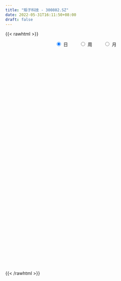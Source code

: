 ```yaml
---
title: "矩子科技 - 300802.SZ"
date: 2022-05-31T16:11:50+08:00
draft: false
---
```

{{< rawhtml >}}
    <div style="text-align: center">
        <label style="padding: 1rem;"><input style="margin-right: .5rem" type="radio" name="period" value="D" checked onclick="period_change(this)">日</label>
        <label style="padding: 1rem;"><input style="margin-right: .5rem" type="radio" name="period" value="W" onclick="period_change(this)">周</label>
        <label style="padding: 1rem;"><input style="margin-right: .5rem" type="radio" name="period" value="M" onclick="period_change(this)">月</label>
    </div>
    <div id="chart" style="height: 700px;"></div> 
    <script type="text/javascript">
        const D_v = [17585.6,8397.21,20044.63,12784.0,16984.65,28169.11,16394.54,24244.69,29879.44,21970.63,23986.09,11918.07,17372.76,22111.96,13092.0,29107.0,49503.92,20612.45,10436.9,17453.36,15544.9,29307.0,18378.24,22929.6,15140.34,10948.0,10312.88,14282.6,36916.07,85243.49,152131.14,168960.37,142224.07,100145.88,107319.26,64842.46,64625.59,72195.52,42153.48,57813.85,44267.61,46798.85,43724.55,53991.84,80037.01,76949.26,69427.18,53115.71,46412.35,89138.33,83501.03,67489.31,88204.73,81441.36,69784.06,74664.27,47612.8,53144.93,37144.6,35727.0,46406.59,35924.85,36509.88,18762.75,30159.7,41185.89,56139.96,49650.66,50950.04,109531.14,94181.09,60154.84,48038.03,41416.79,50607.71,38553.46,32783.72,24632.12,49781.52,28151.2,36204.96,31525.3,24449.8,44291.1,27858.61,26415.86,17155.48,23625.0,26820.0,35366.4,14781.68,19529.54,12838.6,12723.14,13096.0,11263.0,10954.0,23503.0,25018.46,16138.0,15169.88,30226.21,15084.0,40136.36,17964.89,56541.89,47999.74,25906.71,27912.2,29684.52,26946.31,17689.0,31693.74,21165.07,20208.6,27709.6,31472.41,24854.97,29541.8,31403.41,39834.8,32063.8,32351.82,35158.34,33047.0,29538.0,25191.4,24380.8,31758.42,78946.8,46841.2,31092.9,35055.2,26965.6,31354.2,24604.74,30738.6,91931.39,58834.64,49994.69,30471.0,30381.88,22561.0,39179.0,24234.0,14765.05,20723.6,22202.6,18413.0,19539.01,21865.26,14493.0,21626.38,13687.6,34996.74,29100.59,17118.2,19789.6,17685.21,19721.7,14860.55,10621.0,11807.0,13892.69,33363.0,11543.49,26563.0,12525.31,8252.2,14610.04,14389.48,14380.59,15640.99,11452.24,10647.8,10423.0,12411.8,13670.0,9790.69,9319.89,11509.61,10549.11,7705.6,13524.6,10535.8,12624.0,17047.97,17638.77,11574.4,10468.0,9661.8,9815.0,7461.73,15306.9,12363.4,11965.6,12252.16,7706.0,10895.0,13356.56,13513.9,19169.0,8736.6,7997.6,9063.2,20648.6,16639.28,12779.11,7859.6,10806.2,7709.36,9050.8,7132.0,5191.4,14008.0,6801.92,9261.64,4506.2,7647.8,7015.2,9092.74,9322.2,4018.0,10011.16,7451.16,8758.6,15348.6,16291.95,14756.3,8874.6,10170.07,9771.47,9993.0,6576.8,7892.11,11604.0,7289.0,10522.85,10610.4,7412.0,9234.0,8292.0,13468.82,14403.62,25696.8,25615.91,10664.6,9147.66,8427.45,13959.88]
const D_histogram = [0.0,-0.0235231909,0.047578072,0.0781515119,0.1139678191,0.189076766,0.2176920225,0.2857392841,0.3755533265,0.3564620435,0.3735710406,0.3486779844,0.278255806,0.1573760679,0.0465608973,0.0875176791,-0.0148696685,-0.1806413054,-0.2825891032,-0.3015307603,-0.2725091638,-0.1881601434,-0.1873594439,-0.1377082483,-0.1471576405,-0.1813322018,-0.1949758785,-0.2392639457,-0.131413706,0.0377217589,0.5930580203,0.9451793006,1.1984559346,1.1855078478,0.9175181654,0.6516021144,0.4760215976,0.2318019975,0.0410741374,-0.0104949873,-0.1520806657,-0.1859649219,-0.1724800751,-0.1506788023,-0.0006581182,0.1063552051,0.255864971,0.1281141833,0.0691121173,0.2833267668,0.4380185287,0.5060898389,0.3339050712,0.4354887893,0.3034871384,0.308913577,0.231010108,0.0393403598,-0.0943388764,-0.2284822674,-0.4517284785,-0.6172581863,-0.7869440653,-0.8808994095,-0.8023926011,-0.6397745039,-0.3198227026,-0.1010955169,0.1176170841,0.5064675365,0.5841108805,0.5825477,0.3865038614,0.2566487941,0.2791627978,0.1030773932,-0.1125474994,-0.2150360711,-0.4296505424,-0.5899945615,-0.6102080246,-0.6543735777,-0.6223149563,-0.6263438229,-0.7700537184,-0.80567678,-0.7972909834,-0.7184622156,-0.7855999032,-0.9452982941,-1.0140014305,-1.0759174021,-1.0027987183,-0.8702028852,-0.7537968761,-0.6940421328,-0.5711521533,-0.3608618943,-0.1136502386,0.0521053857,0.2026703698,0.3685445481,0.4234361116,0.3570600714,0.3047717755,0.4229039667,0.3152257638,0.2572877649,0.2176605178,0.1547152602,0.0603183166,-0.0285593159,-0.0173559104,0.0215670689,0.0393985092,0.1316921833,0.2272284047,0.2899148004,0.3663552613,0.4555088436,0.5328791032,0.5931261518,0.6591904282,0.6345904742,0.6181011642,0.606151068,0.5318351256,0.4230276136,0.3975348902,0.5063791802,0.4583525434,0.354318511,0.1330341776,0.0142060785,-0.2122589333,-0.3981067298,-0.3678808162,-0.0893746632,-0.0257498799,0.0428663635,0.0841130607,0.0426716387,-0.0038495594,-0.2119276834,-0.3854312891,-0.4500710619,-0.3967522251,-0.3664783192,-0.3424657865,-0.3866736529,-0.3823736108,-0.3885051415,-0.3227486999,-0.2618707929,-0.1275112177,-0.0878645777,-0.0794659497,-0.1413280756,-0.1919709432,-0.2363185334,-0.1851504212,-0.1740162647,-0.1530619534,-0.0813916186,-0.1506218413,-0.179748899,-0.2960371154,-0.3453137137,-0.3734692398,-0.3611704269,-0.370562233,-0.4598591021,-0.4301364961,-0.3806375431,-0.2738835313,-0.1668476223,-0.1344269988,-0.1565487134,-0.1717730944,-0.1361742261,-0.0492162836,0.0093266823,0.0603712243,0.1626147128,0.1884718658,0.2674129422,0.2612828418,0.3106858147,0.3201221573,0.3077511349,0.3001658834,0.2499832119,0.2051565009,0.0845206662,-0.0487816196,-0.1171916887,-0.118100942,-0.0999976869,-0.1536618104,-0.2510594779,-0.2476606071,-0.1583619422,-0.099315275,-0.02189381,0.0368707195,0.1235347084,0.1156472326,0.1201224052,0.1203506875,0.0940182952,0.1217655409,0.1121155178,0.0875722435,0.0841372974,0.0205306288,-0.0315542186,-0.1176493076,-0.1207244081,-0.1434417911,-0.1099442137,-0.1192987979,-0.0679579752,-0.0155724666,0.0615606075,0.0555710817,0.032130782,-0.1325561655,-0.2830265252,-0.2999050755,-0.2901947726,-0.1947436322,-0.0718096481,0.0237787179,0.112478523,0.2008890328,0.2667949569,0.3221905852,0.3775711221,0.4183294969,0.4410893152,0.4669621404,0.484707421,0.5221269497,0.5132049219,0.5038910394,0.4381499618,0.357357981,0.2935275025,0.2595978484,0.2679326065]
const D_fast = [0.0,-0.0294039886,0.0535917923,0.1037031101,0.1680113722,0.2903895106,0.3734277727,0.5129098553,0.6966122294,0.7666364572,0.8771382145,0.9394146543,0.9385564274,0.8570207063,0.7578457601,0.8206819616,0.7145771969,0.5036452336,0.3310501601,0.2367258129,0.1976201185,0.234929103,0.1888899415,0.204114075,0.1578752727,0.0783676609,0.0159800146,-0.088124039,-0.0131272258,0.1654386788,0.8690394453,1.4574555508,2.0103461685,2.2937750436,2.2551649026,2.1521493801,2.0955742627,1.909305162,1.7288458363,1.6746529647,1.4950471199,1.4146716332,1.3850364613,1.3691680335,1.5190241881,1.6526263127,1.8661023213,1.7703800793,1.7286560427,2.0137023839,2.2778987779,2.4724925479,2.383784048,2.5942399634,2.5381100971,2.62076493,2.6006139879,2.4187793298,2.2615153745,2.0702514166,1.7340730859,1.4142288315,1.0478069361,0.7336267396,0.6115353977,0.6142098689,0.8542059946,1.0476593011,1.2957761731,1.8112435096,2.0349145737,2.1789883182,2.079570445,2.0138775762,2.1061822793,1.955866223,1.7121044555,1.5558568661,1.2338297592,0.9259870998,0.7532216304,0.5454626829,0.4219425652,0.2613277429,-0.0748955822,-0.3119378388,-0.5028747881,-0.6036615741,-0.8671992376,-1.263222202,-1.585425696,-1.9163210181,-2.0939020139,-2.1788569022,-2.250900112,-2.364655902,-2.3845539607,-2.2644791753,-2.0456800793,-1.8668981086,-1.665665532,-1.4076552167,-1.2469046253,-1.2240156477,-1.2001109997,-0.9762528168,-1.0051245788,-0.9987406364,-0.9839527541,-1.0082191966,-1.0875365611,-1.1835540225,-1.1766895946,-1.1323748481,-1.1046937806,-0.9794770606,-0.8271337381,-0.6919686422,-0.523939366,-0.3209085728,-0.1103185374,0.0982100491,0.3290719326,0.4631195971,0.6011555781,0.740743249,0.799386088,0.7963354794,0.8702264785,1.1056655636,1.1722270626,1.1567726579,0.968746869,0.8534702894,0.5739405443,0.2885660654,0.226821775,0.4829842622,0.5401715754,0.6195044097,0.6817793721,0.6510058597,0.6035222719,0.342462227,0.072600799,-0.1045567392,-0.1504259588,-0.2117716326,-0.2733755466,-0.4142518262,-0.5055451868,-0.6088030029,-0.6237337362,-0.6283235274,-0.5258417567,-0.508161261,-0.5196291205,-0.6168232653,-0.7154588687,-0.8188860922,-0.8140055854,-0.846375495,-0.8636866721,-0.8123642419,-0.919249925,-0.9933142074,-1.1836117026,-1.3192167294,-1.4407395654,-1.5187333592,-1.6207657235,-1.8250273682,-1.9028388862,-1.948499319,-1.9102161901,-1.8448921866,-1.8460783128,-1.9073372058,-1.9655048604,-1.9639495486,-1.889295677,-1.8284210406,-1.7622836925,-1.6193865258,-1.5464114063,-1.4006170944,-1.3414264843,-1.2143520577,-1.1248851758,-1.0603184145,-0.9928621951,-0.9805490637,-0.9740866495,-1.0735923176,-1.2190900083,-1.3167979996,-1.3472324884,-1.354128655,-1.4462082311,-1.6063707681,-1.664887049,-1.6151788697,-1.5809610213,-1.5090130088,-1.4410307995,-1.3234831334,-1.302458801,-1.2679530272,-1.237637073,-1.2404648915,-1.1822762605,-1.1638974043,-1.1665476177,-1.1489482394,-1.2074222508,-1.2673956529,-1.3829030687,-1.4161592713,-1.4747371021,-1.468725578,-1.5079048617,-1.4735535328,-1.4250611409,-1.3325379148,-1.3246346703,-1.3400422745,-1.5378682633,-1.7590952544,-1.8509500735,-1.9137884637,-1.8670232314,-1.7620416593,-1.6605086138,-1.543689178,-1.4050564101,-1.2724517467,-1.1365084721,-0.9867351546,-0.8413944056,-0.7083622586,-0.5657488983,-0.4268267624,-0.2588754963,-0.1394962936,-0.0228374163,0.0209589966,0.029506511,0.0390579082,0.0700277162,0.1453456259]
const D_slow = [0.0,-0.0058807977,0.0060137203,0.0255515983,0.054043553,0.1013127445,0.1557357502,0.2271705712,0.3210589028,0.4101744137,0.5035671739,0.59073667,0.6603006214,0.6996446384,0.7112848627,0.7331642825,0.7294468654,0.684286539,0.6136392632,0.5382565732,0.4701292822,0.4230892464,0.3762493854,0.3418223233,0.3050329132,0.2596998628,0.2109558931,0.1511399067,0.1182864802,0.1277169199,0.275981425,0.5122762502,0.8118902338,1.1082671958,1.3376467371,1.5005472657,1.6195526651,1.6775031645,1.6877716989,1.685147952,1.6471277856,1.6006365551,1.5575165364,1.5198468358,1.5196823062,1.5462711075,1.6102373503,1.6422658961,1.6595439254,1.7303756171,1.8398802493,1.966402709,2.0498789768,2.1587511741,2.2346229587,2.311851353,2.36960388,2.3794389699,2.3558542508,2.298733684,2.1858015644,2.0314870178,1.8347510015,1.6145261491,1.4139279988,1.2539843728,1.1740286972,1.148754818,1.178159089,1.3047759731,1.4508036932,1.5964406182,1.6930665836,1.7572287821,1.8270194815,1.8527888298,1.824651955,1.7708929372,1.6634803016,1.5159816612,1.3634296551,1.1998362606,1.0442575215,0.8876715658,0.6951581362,0.4937389412,0.2944161954,0.1148006415,-0.0815993343,-0.3179239079,-0.5714242655,-0.840403616,-1.0911032956,-1.3086540169,-1.4971032359,-1.6706137691,-1.8134018075,-1.903617281,-1.9320298407,-1.9190034943,-1.8683359018,-1.7761997648,-1.6703407369,-1.581075719,-1.5048827752,-1.3991567835,-1.3203503426,-1.2560284013,-1.2016132719,-1.1629344568,-1.1478548777,-1.1549947066,-1.1593336842,-1.153941917,-1.1440922897,-1.1111692439,-1.0543621427,-0.9818834426,-0.8902946273,-0.7764174164,-0.6431976406,-0.4949161027,-0.3301184956,-0.1714708771,-0.016945586,0.134592181,0.2675509624,0.3733078658,0.4726915883,0.5992863834,0.7138745192,0.802454147,0.8357126914,0.839264211,0.7861994777,0.6866727952,0.5947025912,0.5723589254,0.5659214554,0.5766380463,0.5976663114,0.6083342211,0.6073718312,0.5543899104,0.4580320881,0.3455143226,0.2463262664,0.1547066866,0.0690902399,-0.0275781733,-0.123171576,-0.2202978614,-0.3009850363,-0.3664527345,-0.398330539,-0.4202966834,-0.4401631708,-0.4754951897,-0.5234879255,-0.5825675589,-0.6288551642,-0.6723592303,-0.7106247187,-0.7309726233,-0.7686280837,-0.8135653084,-0.8875745872,-0.9739030157,-1.0672703256,-1.1575629323,-1.2502034906,-1.3651682661,-1.4727023901,-1.5678617759,-1.6363326587,-1.6780445643,-1.711651314,-1.7507884924,-1.793731766,-1.8277753225,-1.8400793934,-1.8377477228,-1.8226549168,-1.7820012386,-1.7348832721,-1.6680300366,-1.6027093261,-1.5250378724,-1.4450073331,-1.3680695494,-1.2930280785,-1.2305322756,-1.1792431504,-1.1581129838,-1.1703083887,-1.1996063109,-1.2291315464,-1.2541309681,-1.2925464207,-1.3553112902,-1.417226442,-1.4568169275,-1.4816457463,-1.4871191988,-1.4779015189,-1.4470178418,-1.4181060337,-1.3880754324,-1.3579877605,-1.3344831867,-1.3040418015,-1.276012922,-1.2541198611,-1.2330855368,-1.2279528796,-1.2358414342,-1.2652537611,-1.2954348632,-1.3312953109,-1.3587813644,-1.3886060638,-1.4055955576,-1.4094886743,-1.3940985224,-1.380205752,-1.3721730565,-1.4053120979,-1.4760687292,-1.551044998,-1.6235936912,-1.6722795992,-1.6902320112,-1.6842873318,-1.656167701,-1.6059454428,-1.5392467036,-1.4586990573,-1.3643062768,-1.2597239025,-1.1494515737,-1.0327110386,-0.9115341834,-0.781002446,-0.6527012155,-0.5267284557,-0.4171909652,-0.32785147,-0.2544695943,-0.1895701322,-0.1225869806]
const D_data = [['2021-05-20', 32.5982, 31.6916, 31.6119, 32.8174],['2021-05-21', 31.5023, 31.323, 31.1337, 31.8012],['2021-05-24', 31.323, 32.648, 31.0141, 33.2259],['2021-05-25', 32.4388, 32.4687, 31.9905, 32.7775],['2021-05-26', 32.5683, 32.7975, 32.379, 33.5048],['2021-05-27', 32.8274, 33.724, 32.6779, 34.1723],['2021-05-28', 33.8734, 33.6045, 33.3853, 34.1624],['2021-05-31', 33.8734, 34.5908, 33.8734, 35.1786],['2021-06-01', 34.6007, 35.597, 34.6007, 36.0951],['2021-06-02', 35.607, 34.7701, 34.4613, 35.9557],['2021-06-03', 34.7701, 35.5771, 34.7701, 36.3243],['2021-06-04', 35.5671, 35.3978, 35.069, 35.866],['2021-06-07', 35.4675, 34.9096, 34.8697, 36.1549],['2021-06-08', 34.79, 34.03, 33.8, 35.19],['2021-06-09', 34.03, 33.71, 33.6, 34.46],['2021-06-10', 33.46, 35.58, 33.41, 35.66],['2021-06-11', 35.57, 33.75, 32.54, 35.58],['2021-06-15', 33.73, 32.25, 32.05, 33.73],['2021-06-16', 32.1, 32.23, 32.09, 32.75],['2021-06-17', 32.24, 32.79, 32.0, 33.47],['2021-06-18', 32.61, 33.26, 32.31, 33.4],['2021-06-21', 33.03, 34.14, 32.41, 34.77],['2021-06-22', 34.13, 33.23, 33.02, 34.49],['2021-06-23', 33.26, 33.9, 33.13, 34.57],['2021-06-24', 33.8, 33.2, 33.0, 34.24],['2021-06-25', 33.32, 32.68, 32.52, 33.33],['2021-06-28', 32.69, 32.69, 32.39, 32.95],['2021-06-29', 32.77, 32.0, 31.97, 33.17],['2021-06-30', 32.04, 33.95, 31.6, 34.18],['2021-07-01', 37.0, 35.45, 35.36, 40.74],['2021-07-02', 33.68, 42.54, 33.68, 42.54],['2021-07-05', 44.15, 43.13, 40.08, 46.53],['2021-07-06', 42.06, 44.49, 40.13, 46.7],['2021-07-07', 42.4, 42.9, 41.51, 44.43],['2021-07-08', 41.23, 39.96, 39.63, 41.9],['2021-07-09', 39.94, 39.37, 38.81, 40.61],['2021-07-12', 39.03, 39.98, 38.38, 40.66],['2021-07-13', 39.87, 38.5, 37.68, 39.87],['2021-07-14', 38.0, 38.34, 37.82, 39.1],['2021-07-15', 38.08, 39.68, 37.88, 40.01],['2021-07-16', 39.35, 38.2, 37.9, 39.95],['2021-07-19', 37.66, 39.17, 37.66, 39.49],['2021-07-20', 38.6, 39.79, 37.96, 39.93],['2021-07-21', 39.91, 40.08, 38.9, 40.9],['2021-07-22', 39.33, 42.31, 39.33, 43.39],['2021-07-23', 41.8, 42.73, 41.53, 44.97],['2021-07-26', 41.99, 44.33, 41.5, 44.6],['2021-07-27', 44.88, 41.3, 41.2, 44.98],['2021-07-28', 41.2, 41.97, 39.51, 42.97],['2021-07-29', 42.02, 46.2, 42.02, 46.2],['2021-07-30', 46.2, 47.0, 45.1, 48.31],['2021-08-02', 47.24, 47.17, 45.53, 48.7],['2021-08-03', 46.94, 44.5, 43.93, 51.51],['2021-08-04', 44.67, 48.35, 44.67, 48.35],['2021-08-05', 47.74, 45.95, 45.11, 48.26],['2021-08-06', 46.18, 47.9, 43.48, 48.13],['2021-08-09', 47.8, 47.21, 45.84, 48.95],['2021-08-10', 46.6, 45.5, 45.39, 48.58],['2021-08-11', 45.02, 45.66, 44.39, 46.46],['2021-08-12', 45.73, 45.13, 44.51, 46.21],['2021-08-13', 44.66, 43.09, 42.73, 45.0],['2021-08-16', 43.0, 42.63, 41.2, 43.68],['2021-08-17', 42.5, 41.38, 41.35, 43.95],['2021-08-18', 40.98, 41.19, 40.96, 42.36],['2021-08-19', 41.3, 42.85, 41.04, 43.37],['2021-08-20', 42.5, 44.17, 42.3, 44.39],['2021-08-23', 45.5, 47.24, 45.0, 47.85],['2021-08-24', 47.8, 47.43, 46.1, 47.95],['2021-08-25', 48.17, 48.79, 46.38, 49.25],['2021-08-26', 50.0, 53.0, 48.93, 54.88],['2021-08-27', 50.9, 51.0, 48.83, 52.35],['2021-08-30', 51.01, 50.9, 49.5, 53.57],['2021-08-31', 51.5, 48.55, 48.46, 51.5],['2021-09-01', 49.7, 49.0, 48.3, 50.48],['2021-09-02', 49.5, 51.09, 47.5, 51.2],['2021-09-03', 51.15, 48.6, 48.2, 52.28],['2021-09-06', 48.05, 47.3, 46.44, 48.34],['2021-09-07', 46.95, 47.98, 46.95, 48.66],['2021-09-08', 47.98, 45.7, 44.75, 48.48],['2021-09-09', 45.79, 45.18, 44.99, 46.52],['2021-09-10', 45.5, 46.17, 44.19, 46.59],['2021-09-13', 46.1, 45.37, 44.83, 47.4],['2021-09-14', 45.43, 45.94, 45.01, 46.75],['2021-09-15', 46.12, 45.2, 43.17, 46.16],['2021-09-16', 44.59, 42.6, 42.5, 45.42],['2021-09-17', 43.0, 42.92, 42.1, 44.11],['2021-09-22', 42.87, 42.81, 41.68, 43.83],['2021-09-23', 43.69, 43.35, 42.58, 44.48],['2021-09-24', 43.7, 40.95, 40.8, 43.75],['2021-09-27', 40.58, 38.45, 37.81, 41.0],['2021-09-28', 37.92, 38.12, 37.81, 38.78],['2021-09-29', 38.18, 36.91, 36.45, 38.4],['2021-09-30', 37.15, 37.66, 37.14, 38.18],['2021-10-08', 38.07, 38.04, 37.56, 38.76],['2021-10-11', 38.24, 37.66, 37.43, 38.52],['2021-10-12', 37.7, 36.62, 36.28, 38.06],['2021-10-13', 36.69, 37.15, 36.46, 37.33],['2021-10-14', 37.11, 38.51, 37.11, 38.66],['2021-10-15', 38.28, 39.75, 37.89, 40.38],['2021-10-18', 39.49, 39.55, 39.01, 40.24],['2021-10-19', 39.48, 40.05, 39.23, 40.52],['2021-10-20', 40.7, 41.07, 40.49, 42.33],['2021-10-21', 40.68, 40.35, 39.83, 40.99],['2021-10-22', 40.3, 38.88, 37.39, 40.3],['2021-10-25', 39.37, 38.78, 38.03, 39.37],['2021-10-26', 40.69, 41.18, 39.32, 41.49],['2021-10-27', 40.63, 38.48, 37.7, 40.78],['2021-10-28', 38.4, 38.7, 37.78, 40.2],['2021-10-29', 38.79, 38.68, 38.0, 39.2],['2021-11-01', 38.15, 38.09, 36.52, 38.91],['2021-11-02', 37.9, 37.19, 36.93, 39.28],['2021-11-03', 37.02, 36.61, 36.28, 37.66],['2021-11-04', 36.99, 37.47, 36.69, 38.45],['2021-11-05', 37.77, 37.79, 37.19, 38.18],['2021-11-08', 38.19, 37.54, 37.18, 38.78],['2021-11-09', 37.32, 38.68, 37.11, 38.95],['2021-11-10', 38.68, 39.22, 38.39, 39.93],['2021-11-11', 39.48, 39.3, 38.48, 39.78],['2021-11-12', 39.35, 39.98, 38.85, 40.19],['2021-11-15', 40.2, 40.8, 39.8, 41.47],['2021-11-16', 41.43, 41.4, 40.2, 41.99],['2021-11-17', 41.25, 41.93, 40.8, 42.47],['2021-11-18', 42.19, 42.79, 41.68, 43.2],['2021-11-19', 43.07, 42.25, 41.95, 43.8],['2021-11-22', 42.26, 42.73, 41.41, 42.99],['2021-11-23', 42.68, 43.21, 42.58, 45.0],['2021-11-24', 43.2, 42.68, 42.3, 43.92],['2021-11-25', 42.74, 42.18, 41.8, 43.5],['2021-11-26', 42.4, 43.25, 41.65, 43.5],['2021-11-29', 42.39, 45.6, 42.3, 47.65],['2021-11-30', 45.95, 44.28, 44.04, 45.95],['2021-12-01', 44.11, 43.6, 42.88, 44.6],['2021-12-02', 43.6, 41.56, 41.55, 43.61],['2021-12-03', 41.8, 42.1, 41.79, 43.45],['2021-12-06', 41.92, 39.85, 39.68, 42.38],['2021-12-07', 40.0, 39.1, 38.36, 40.67],['2021-12-08', 39.3, 41.17, 38.9, 41.47],['2021-12-09', 42.5, 45.02, 42.2, 46.01],['2021-12-10', 44.7, 43.29, 42.98, 44.92],['2021-12-13', 43.39, 43.8, 42.5, 44.2],['2021-12-14', 43.8, 43.89, 43.44, 44.66],['2021-12-15', 43.59, 42.99, 42.87, 44.88],['2021-12-16', 43.16, 42.79, 42.36, 43.86],['2021-12-17', 42.5, 40.07, 39.85, 42.82],['2021-12-20', 41.0, 39.3, 39.14, 41.0],['2021-12-21', 39.3, 39.74, 39.27, 39.9],['2021-12-22', 39.89, 40.89, 39.5, 40.9],['2021-12-23', 41.01, 40.55, 40.43, 41.54],['2021-12-24', 40.78, 40.35, 39.79, 41.16],['2021-12-27', 40.2, 39.15, 38.96, 40.25],['2021-12-28', 38.12, 39.33, 38.12, 39.88],['2021-12-29', 39.32, 38.86, 38.7, 39.33],['2021-12-30', 38.86, 39.6, 38.61, 40.11],['2021-12-31', 39.59, 39.6, 39.1, 39.7],['2022-01-04', 40.38, 40.84, 40.02, 41.38],['2022-01-05', 40.86, 39.98, 39.2, 40.9],['2022-01-06', 39.6, 39.59, 39.26, 40.14],['2022-01-07', 39.78, 38.41, 38.41, 39.88],['2022-01-10', 38.41, 38.04, 37.2, 38.79],['2022-01-11', 37.9, 37.61, 37.5, 38.99],['2022-01-12', 37.83, 38.57, 37.7, 38.7],['2022-01-13', 38.58, 38.0, 37.85, 38.78],['2022-01-14', 37.78, 37.98, 37.61, 38.6],['2022-01-17', 37.73, 38.67, 37.73, 38.88],['2022-01-18', 38.55, 36.71, 36.46, 38.55],['2022-01-19', 36.55, 36.7, 36.34, 37.11],['2022-01-20', 36.83, 34.9, 34.83, 36.91],['2022-01-21', 35.19, 34.9, 33.6, 35.58],['2022-01-24', 34.65, 34.52, 34.43, 35.2],['2022-01-25', 34.52, 34.53, 33.62, 35.09],['2022-01-26', 34.66, 33.8, 33.42, 35.05],['2022-01-27', 33.83, 32.01, 32.01, 34.19],['2022-01-28', 32.49, 32.78, 32.3, 33.56],['2022-02-07', 33.2, 32.7, 32.62, 33.78],['2022-02-08', 32.8, 33.35, 32.43, 33.44],['2022-02-09', 33.7, 33.52, 33.12, 33.7],['2022-02-10', 33.41, 32.6, 32.54, 33.45],['2022-02-11', 32.5, 31.58, 31.48, 32.66],['2022-02-14', 31.37, 31.18, 30.98, 31.94],['2022-02-15', 31.17, 31.49, 31.02, 31.9],['2022-02-16', 31.7, 32.13, 31.7, 32.38],['2022-02-17', 32.29, 31.89, 31.82, 32.44],['2022-02-18', 31.86, 31.86, 31.54, 31.99],['2022-02-21', 32.04, 32.75, 32.04, 32.98],['2022-02-22', 32.5, 32.03, 31.77, 32.97],['2022-02-23', 31.91, 32.92, 31.91, 33.13],['2022-02-24', 32.72, 32.03, 31.67, 33.33],['2022-02-25', 32.37, 32.85, 32.08, 33.39],['2022-02-28', 32.5, 32.55, 31.9, 32.83],['2022-03-01', 32.73, 32.32, 32.06, 32.91],['2022-03-02', 32.02, 32.38, 31.65, 32.48],['2022-03-03', 32.49, 31.73, 31.71, 32.57],['2022-03-04', 31.3, 31.55, 31.28, 31.91],['2022-03-07', 31.36, 30.1, 29.92, 31.46],['2022-03-08', 30.1, 29.1, 29.09, 30.28],['2022-03-09', 29.78, 29.13, 28.01, 29.88],['2022-03-10', 29.75, 29.52, 29.35, 30.09],['2022-03-11', 29.18, 29.54, 28.5, 29.72],['2022-03-14', 29.4, 28.26, 28.26, 29.4],['2022-03-15', 28.2, 26.95, 26.61, 28.8],['2022-03-16', 27.2, 27.56, 26.2, 27.74],['2022-03-17', 27.85, 28.52, 27.81, 29.28],['2022-03-18', 28.48, 28.23, 28.1, 28.62],['2022-03-21', 28.7, 28.57, 28.16, 28.74],['2022-03-22', 28.4, 28.5, 28.03, 28.95],['2022-03-23', 28.61, 29.1, 28.3, 30.18],['2022-03-24', 28.7, 28.02, 27.92, 28.7],['2022-03-25', 28.18, 28.06, 28.01, 29.1],['2022-03-28', 28.08, 27.92, 27.3, 28.2],['2022-03-29', 27.92, 27.41, 27.2, 27.95],['2022-03-30', 27.42, 27.99, 27.41, 28.1],['2022-03-31', 27.88, 27.48, 27.4, 28.13],['2022-04-01', 27.33, 27.1, 26.91, 27.5],['2022-04-06', 27.1, 27.18, 26.67, 27.6],['2022-04-07', 27.18, 26.11, 25.91, 27.24],['2022-04-08', 26.09, 25.76, 25.44, 26.56],['2022-04-11', 25.76, 24.72, 24.68, 25.76],['2022-04-12', 24.5, 25.24, 24.5, 25.39],['2022-04-13', 25.23, 24.63, 24.55, 25.26],['2022-04-14', 24.63, 25.07, 24.51, 25.45],['2022-04-15', 24.88, 24.31, 24.05, 24.95],['2022-04-18', 24.25, 24.91, 23.75, 25.0],['2022-04-19', 25.0, 24.97, 24.74, 25.35],['2022-04-20', 25.27, 25.45, 25.0, 25.83],['2022-04-21', 25.79, 24.45, 24.32, 25.79],['2022-04-22', 24.73, 23.99, 23.85, 24.73],['2022-04-25', 23.86, 21.47, 21.42, 23.86],['2022-04-26', 21.67, 20.42, 20.35, 21.81],['2022-04-27', 20.35, 21.19, 19.98, 21.34],['2022-04-28', 21.28, 21.04, 20.61, 21.56],['2022-04-29', 21.48, 21.97, 20.97, 22.1],['2022-05-05', 21.96, 22.56, 21.56, 23.05],['2022-05-06', 22.38, 22.55, 22.0, 22.86],['2022-05-09', 22.56, 22.78, 22.54, 23.11],['2022-05-10', 22.4, 23.15, 22.39, 23.37],['2022-05-11', 23.17, 23.25, 23.06, 23.9],['2022-05-12', 23.17, 23.47, 23.07, 23.8],['2022-05-13', 23.5, 23.85, 23.31, 23.93],['2022-05-16', 24.0, 24.06, 23.9, 24.64],['2022-05-17', 24.06, 24.18, 23.81, 24.27],['2022-05-18', 24.56, 24.56, 24.06, 24.72],['2022-05-19', 24.28, 24.82, 24.11, 24.84],['2022-05-20', 24.83, 25.5, 24.82, 25.68],['2022-05-23', 25.66, 25.31, 24.97, 25.9],['2022-05-24', 25.31, 25.58, 24.89, 26.49],['2022-05-25', 25.99, 24.98, 24.51, 26.02],['2022-05-26', 25.1, 24.66, 24.23, 25.22],['2022-05-27', 24.92, 24.7, 24.5, 25.32],['2022-05-30', 24.89, 25.0, 24.45, 25.13],['2022-05-31', 25.05, 25.65, 24.6, 25.65]]
const W_v = [1096.32,4055.38,278276.42,460345.98,423200.9999999999,289365.61,224824.31,137828.88,136096.28,139354.83,77481.45,98349.0,137491.24,214543.29,194769.56,90741.77,72557.36,68599.78,49663.37,44890.5,46546.05,58240.63,75756.68,38957.69,41880.22,68506.11,50969.24,200262.75,237169.99,110748.57,113184.7,93390.07,165467.61,243219.31,167087.82,84392.26,76349.72,76895.47,55658.25,62562.93,126414.94,145456.26,559183.9500000001,348770.8,153453.6,66322.1,35147.34,154034.61,84709.0,98772.32,134867.52,137614.01,188583.86,80273.77,58324.96,58321.05,89983.39,71202.2,61020.02,74746.43,70444.23,79393.73,80493.92,373326.3700000001,173362.81,143023.13,429556.5600000001,379340.19,200020.03,127687.16,126222.54,120702.75,99817.44,104897.56,126214.63,107878.59,29751.09,79161.66,61210.34,94376.93,111998.92,131187.64,64047.61,96703.18,298886.1800000001,583492.04,281056.05,301501.51,341594.6,381583.73,220035.92,162543.07,360452.89,238770.83,171553.52,154540.67,67600.48,82516.22,12723.14,83834.46,116754.45,176325.43,127178.64,133787.38,170812.17,143915.62,218901.7,237463.57,172587.57,100338.25,91211.25,101005.13,74695.46,97887.49,67273.3,58604.84,48874.9,71371.14,48980.93,59594.06,65671.06,67127.79,42557.96,26001.32,37523.58,39561.12,65441.52,19764.47,43884.76,49017.22,85528.59,22387.33]
const W_histogram = [0.0,0.8436439886,1.646550977,1.8570940068,1.7756947637,1.7447214187,1.3902553954,0.9818606581,0.6475099592,0.3510821474,0.0167538262,-0.3689737943,-0.3569060831,-0.3011837509,-0.496268961,-0.5774980919,-0.7979468472,-0.8674128752,-0.9779579199,-1.0096321624,-1.030667977,-0.9010383569,-0.686075058,-0.4871092956,-0.2829397172,-0.1873174009,-0.1793579744,0.0487910736,0.1711257096,0.205101632,0.2399427529,0.3403443094,0.3778898879,0.6605863903,0.5134852816,0.2535780125,0.1051424132,-0.0389992019,-0.1651781915,-0.1535770853,-0.0507899325,0.0485612049,0.3915879171,1.036949856,1.2017272089,0.9655318725,0.9879327099,0.8205717145,0.5456228608,0.1521963768,0.043672148,-0.049814576,-0.1937197089,-0.5195533311,-0.7027221281,-0.9054363806,-1.2151608578,-1.3605917462,-1.3535398105,-1.4262250329,-1.3663475961,-1.1382041814,-0.9627448703,-0.3078538731,0.0270587186,0.5309976126,0.8563916428,0.7138912185,0.4454636,0.1334102111,0.0732960379,0.0672587062,0.0444098221,-0.1131282071,-0.3046040414,-0.3953599856,-0.4611962341,-0.4128117504,-0.5163254547,-0.407708472,-0.2020524994,-0.1654976382,-0.1625830502,-0.1862793512,0.4412683358,0.6115561519,0.6125570382,0.8697642307,1.2554983852,1.4836428659,1.2332730988,1.0691798295,1.3322797276,1.2572703237,0.969492573,0.5089013758,0.0446657305,-0.4818593032,-0.7845157254,-0.8443243263,-0.9115105386,-0.9349635309,-0.9716791605,-0.8160098024,-0.5409524415,-0.2852994479,-0.1917682101,-0.0549843983,-0.1795717212,-0.2376792309,-0.3162628646,-0.4309199972,-0.5126932054,-0.7375169977,-0.9772705824,-1.1528739446,-1.1819859964,-1.0697495044,-1.0185063806,-1.0511681268,-1.0876394478,-1.0493555626,-1.0142477277,-1.0049100268,-1.0169435942,-0.9673096588,-0.9879109543,-0.8832768031,-0.6576707108,-0.3442332466,-0.1477443891,0.0771607279]
const W_fast = [0.0,1.0545549858,2.2690997183,2.9439162499,3.3064406978,3.7116477073,3.704745533,3.5418159601,3.3693427511,3.1606854762,2.8305456115,2.3525745424,2.2754157329,2.2558421273,1.936689677,1.711086023,1.291150556,1.0048313091,0.6497967846,0.3657145014,0.0870116926,-0.0086182766,0.0348262578,0.1120146964,0.2454493454,0.2942423115,0.2573622444,0.4977090608,0.6628251243,0.7480764546,0.8429032638,1.0283908976,1.1604089481,1.608252048,1.5895222597,1.3930094938,1.2708594978,1.1169680822,0.9494945447,0.9227013796,1.0127910493,1.124282488,1.5652061794,2.4698055823,2.9350147374,2.9402023691,3.2095863841,3.2473683173,3.1088251788,2.753447789,2.6558415971,2.5499012292,2.357566169,1.901844214,1.542994885,1.1139215374,0.5004068458,0.0148280208,-0.3165049962,-0.7457464768,-1.027455939,-1.0838635697,-1.1490904761,-0.5711629472,-0.2294856759,0.4072026213,0.9466945622,0.9826669425,0.825605224,0.5469043879,0.5051142241,0.515891569,0.5041451405,0.3183250595,0.0506982148,-0.1388977258,-0.3200330329,-0.3748514867,-0.6074465547,-0.60075669,-0.4456138422,-0.4504333906,-0.4881645652,-0.558430704,0.179434067,0.5026109211,0.6567510669,1.1313993171,1.831008068,2.4300632651,2.4880117727,2.5912134607,3.1873832908,3.4266914678,3.3812868604,3.0479210071,2.5948517944,1.9478619349,1.4490765814,1.1781868989,0.8831230519,0.6259291769,0.3462937572,0.2979606647,0.4377799152,0.6221080469,0.6676972321,0.7907349444,0.6212546911,0.5037273737,0.3460780239,0.123690892,-0.0862556175,-0.4954586592,-0.9795298895,-1.4433517379,-1.7679602887,-1.9231611729,-2.1265446442,-2.4219984221,-2.7303796051,-2.9544346106,-3.1728887076,-3.4147785134,-3.6810479794,-3.8732414586,-4.1408204927,-4.2570055423,-4.1958171277,-3.9684379751,-3.8088852149,-3.564689916]
const W_slow = [0.0,0.2109109972,0.6225487414,1.0868222431,1.530745934,1.9669262887,2.3144901376,2.5599553021,2.7218327919,2.8096033287,2.8137917853,2.7215483367,2.6323218159,2.5570258782,2.432958638,2.288584115,2.0890974032,1.8722441844,1.6277547044,1.3753466638,1.1176796696,0.8924200803,0.7209013158,0.5991239919,0.5283890626,0.4815597124,0.4367202188,0.4489179872,0.4916994146,0.5429748226,0.6029605109,0.6880465882,0.7825190602,0.9476656578,1.0760369781,1.1394314813,1.1657170846,1.1559672841,1.1146727362,1.0762784649,1.0635809818,1.075721283,1.1736182623,1.4328557263,1.7332875285,1.9746704966,2.2216536741,2.4267966028,2.563202318,2.6012514122,2.6121694492,2.5997158052,2.5512858779,2.4213975451,2.2457170131,2.019357918,1.7155677035,1.375419767,1.0370348143,0.6804785561,0.3388916571,0.0543406117,-0.1863456058,-0.2633090741,-0.2565443945,-0.1237949913,0.0903029194,0.268775724,0.380141624,0.4134941768,0.4318181862,0.4486328628,0.4597353183,0.4314532666,0.3553022562,0.2564622598,0.1411632013,0.0379602637,-0.0911211,-0.193048218,-0.2435613428,-0.2849357524,-0.325581515,-0.3721513528,-0.2618342688,-0.1089452308,0.0441940287,0.2616350864,0.5755096827,0.9464203992,1.2547386739,1.5220336313,1.8551035632,2.1694211441,2.4117942873,2.5390196313,2.5501860639,2.4297212381,2.2335923068,2.0225112252,1.7946335905,1.5608927078,1.3179729177,1.1139704671,0.9787323567,0.9074074948,0.8594654422,0.8457193427,0.8008264124,0.7414066046,0.6623408885,0.5546108892,0.4264375879,0.2420583384,-0.0022593072,-0.2904777933,-0.5859742924,-0.8534116685,-1.1080382636,-1.3708302953,-1.6427401573,-1.9050790479,-2.1586409799,-2.4098684866,-2.6641043851,-2.9059317998,-3.1529095384,-3.3737287392,-3.5381464169,-3.6242047285,-3.6611408258,-3.6418506438]
const W_data = [['2019-11-15', 16.4082, 21.6563, 16.4082, 21.6563],['2019-11-22', 23.8213, 34.8759, 23.8213, 34.8759],['2019-11-29', 38.3623, 39.8945, 38.3623, 48.0769],['2019-12-06', 37.1278, 36.7494, 34.9628, 39.3921],['2019-12-13', 36.7494, 35.0868, 34.9876, 40.9367],['2019-12-20', 35.3598, 37.0782, 35.1117, 38.4615],['2019-12-27', 36.5943, 33.5422, 32.4814, 36.7866],['2020-01-03', 32.5682, 32.0968, 30.7072, 32.8412],['2020-01-10', 31.2345, 32.0409, 31.1104, 32.4069],['2020-01-17', 31.8548, 31.6005, 31.5199, 33.6228],['2020-01-23', 31.1414, 29.9628, 29.6526, 31.9169],['2020-02-07', 26.9665, 27.6179, 24.268, 28.2196],['2020-02-14', 27.6055, 31.6811, 27.2767, 31.9479],['2020-02-21', 32.2581, 32.5186, 31.4268, 34.4541],['2020-02-28', 32.4442, 29.0323, 29.0323, 35.67],['2020-03-06', 28.8524, 29.6154, 28.7035, 30.5707],['2020-03-13', 28.7221, 26.8114, 24.7208, 29.1811],['2020-03-20', 27.2084, 27.531, 25.2233, 27.9094],['2020-03-27', 26.9851, 26.036, 24.9132, 26.9851],['2020-04-03', 25.4404, 26.0546, 24.3797, 26.7866],['2020-04-10', 26.2903, 25.4032, 25.0993, 27.7916],['2020-04-17', 25.5397, 26.9541, 24.2246, 27.8226],['2020-04-24', 26.9727, 28.4367, 26.9665, 30.0868],['2020-04-30', 28.2382, 28.9826, 25.5273, 29.0943],['2020-05-08', 28.6352, 29.9132, 28.6166, 30.273],['2020-05-15', 29.8015, 29.2494, 29.0261, 30.639],['2020-05-22', 29.3734, 28.3499, 28.1948, 30.1365],['2020-05-29', 28.536, 31.7618, 28.4119, 35.9801],['2020-06-05', 31.6816, 31.5422, 31.1636, 34.3716],['2020-06-12', 31.6418, 31.0839, 30.6355, 32.3491],['2020-06-19', 31.0839, 31.5422, 30.9842, 32.5584],['2020-06-24', 31.572, 33.0565, 31.4226, 33.3355],['2020-07-03', 32.7277, 33.0366, 32.5584, 35.1686],['2020-07-10', 33.0764, 37.5198, 33.0366, 38.3866],['2020-07-17', 37.6195, 33.1163, 32.6281, 39.2035],['2020-07-24', 33.3155, 31.0639, 30.9544, 34.531],['2020-07-31', 31.0639, 31.6617, 29.6791, 31.8809],['2020-08-07', 31.7613, 31.1138, 30.7451, 32.7377],['2020-08-14', 30.8846, 30.6854, 29.3902, 31.5222],['2020-08-21', 30.8747, 32.13, 30.4861, 32.5384],['2020-08-28', 32.2694, 33.6543, 31.4625, 34.3716],['2020-09-04', 33.445, 34.3118, 33.4351, 36.1051],['2020-09-11', 36.3641, 38.9047, 36.3641, 48.9671],['2020-09-18', 39.353, 46.1376, 38.7353, 47.8313],['2020-09-25', 45.8288, 43.4377, 40.0703, 45.9284],['2020-09-30', 43.0392, 39.353, 39.353, 43.5971],['2020-10-09', 39.8312, 43.099, 39.8312, 43.7067],['2020-10-16', 43.368, 41.3854, 40.947, 45.7989],['2020-10-23', 41.8437, 39.7415, 38.7253, 43.8362],['2020-10-30', 40.0304, 37.0914, 36.1051, 44.5137],['2020-11-06', 37.1911, 39.7515, 37.0914, 41.9433],['2020-11-13', 40.3592, 39.7615, 39.2832, 43.7765],['2020-11-20', 39.8113, 38.7552, 36.8722, 43.8362],['2020-11-27', 39.3032, 35.2682, 34.9793, 39.3032],['2020-12-04', 35.9557, 35.5173, 34.9195, 36.2346],['2020-12-11', 35.6667, 33.8834, 33.0665, 35.7166],['2020-12-18', 33.9233, 30.5658, 30.3865, 34.3616],['2020-12-25', 30.5658, 30.5758, 29.6891, 31.582],['2020-12-31', 30.4861, 31.1935, 29.3902, 31.3628],['2021-01-08', 30.775, 29.0216, 27.8958, 31.3429],['2021-01-15', 29.1909, 29.5994, 26.9593, 30.3865],['2021-01-22', 29.5895, 31.5123, 29.2109, 32.4288],['2021-01-29', 30.8846, 31.0938, 30.5857, 33.8635],['2021-02-05', 31.9108, 38.815, 31.9108, 43.6669],['2021-02-10', 38.2272, 37.3405, 36.3841, 40.7278],['2021-02-19', 37.8486, 41.9333, 37.8486, 42.7702],['2021-02-26', 41.9433, 42.5012, 38.0379, 48.6682],['2021-03-05', 42.0927, 37.7888, 36.8822, 46.4066],['2021-03-12', 37.7888, 35.607, 33.1063, 39.0541],['2021-03-19', 35.1088, 33.7738, 33.0266, 36.0951],['2021-03-26', 33.4749, 36.0653, 33.4749, 36.7527],['2021-04-02', 35.2882, 36.683, 35.2882, 37.2209],['2021-04-09', 36.7527, 36.5036, 36.2944, 38.7452],['2021-04-16', 36.5036, 34.3616, 33.9731, 36.8424],['2021-04-23', 34.1823, 32.8772, 32.0403, 35.3479],['2021-04-30', 33.0764, 33.1362, 32.11, 34.8697],['2021-05-07', 33.0565, 32.7078, 32.399, 33.7539],['2021-05-14', 32.7178, 33.7539, 32.0303, 34.272],['2021-05-21', 33.7639, 31.323, 31.1337, 33.9532],['2021-05-28', 31.323, 33.6045, 31.0141, 34.1723],['2021-06-04', 33.8734, 35.3978, 33.8734, 36.3243],['2021-06-11', 35.4675, 33.75, 32.54, 36.1549],['2021-06-18', 33.73, 33.26, 32.0, 33.73],['2021-06-25', 33.03, 32.68, 32.41, 34.77],['2021-07-02', 32.69, 42.54, 31.6, 42.54],['2021-07-09', 44.15, 39.37, 38.81, 46.7],['2021-07-16', 39.03, 38.2, 37.68, 40.66],['2021-07-23', 37.66, 42.73, 37.66, 44.97],['2021-07-30', 41.99, 47.0, 39.51, 48.31],['2021-08-06', 47.24, 47.9, 43.48, 51.51],['2021-08-13', 47.8, 43.09, 42.73, 48.95],['2021-08-20', 43.0, 44.17, 40.96, 44.39],['2021-08-27', 45.5, 51.0, 45.0, 54.88],['2021-09-03', 51.01, 48.6, 47.5, 53.57],['2021-09-10', 48.05, 46.17, 44.19, 48.66],['2021-09-17', 46.1, 42.92, 42.1, 47.4],['2021-09-24', 42.87, 40.95, 40.8, 44.48],['2021-09-30', 40.58, 37.66, 36.45, 41.0],['2021-10-08', 38.07, 38.04, 37.56, 38.76],['2021-10-15', 38.24, 39.75, 36.28, 40.38],['2021-10-22', 39.49, 38.88, 37.39, 42.33],['2021-10-29', 39.37, 38.68, 37.7, 41.49],['2021-11-05', 38.15, 37.79, 36.28, 39.28],['2021-11-12', 38.19, 39.98, 37.11, 40.19],['2021-11-19', 40.2, 42.25, 39.8, 43.8],['2021-11-26', 42.26, 43.25, 41.41, 45.0],['2021-12-03', 42.39, 42.1, 41.55, 47.65],['2021-12-10', 41.92, 43.29, 38.36, 46.01],['2021-12-17', 43.39, 40.07, 39.85, 44.88],['2021-12-24', 41.0, 40.35, 39.14, 41.54],['2021-12-31', 40.2, 39.6, 38.12, 40.25],['2022-01-07', 40.38, 38.41, 38.41, 41.38],['2022-01-14', 38.41, 37.98, 37.2, 38.99],['2022-01-21', 37.73, 34.9, 33.6, 38.88],['2022-01-28', 34.65, 32.78, 32.01, 35.2],['2022-02-11', 33.2, 31.58, 31.48, 33.78],['2022-02-18', 31.37, 31.86, 30.98, 32.44],['2022-02-25', 32.04, 32.85, 31.67, 33.39],['2022-03-04', 32.5, 31.55, 31.28, 32.91],['2022-03-11', 31.36, 29.54, 28.01, 31.46],['2022-03-18', 29.4, 28.23, 26.2, 29.4],['2022-03-25', 28.7, 28.06, 27.92, 30.18],['2022-04-01', 28.08, 27.1, 26.91, 28.2],['2022-04-08', 27.1, 25.76, 25.44, 27.6],['2022-04-15', 25.76, 24.31, 24.05, 25.76],['2022-04-22', 24.25, 23.99, 23.75, 25.83],['2022-04-29', 23.86, 21.97, 19.98, 23.86],['2022-05-06', 21.96, 22.55, 21.56, 23.05],['2022-05-13', 22.56, 23.85, 22.39, 23.93],['2022-05-20', 24.0, 25.5, 23.81, 25.68],['2022-05-27', 25.66, 24.7, 24.23, 26.49],['2022-06-02', 24.89, 25.65, 24.45, 25.65]]
const M_v = [283428.12,1467824.4000000001,420673.94,645153.09,297668.1899999999,248285.64,361618.3200000001,633996.3400000001,657013.71,358738.13,1235980.1699999999,372663.27,553600.3600000001,326590.42,305078.3099999999,1119268.8700000001,905740.87,487040.02,288744.71,441204.21,1745018.8300000005,1232808.48,606788.85,389637.48,701481.8100000001,694714.3400000001,340861.38,190425.28,265225.4000000001,175659.54,220582.37]
const M_histogram = [0.0,-0.5506826211,-0.9488522801,-1.2046414969,-1.5783201381,-1.440540005,-1.0882605901,-0.6423234282,-0.4711093452,-0.1283909004,0.4096979517,0.5985754544,0.5846543721,0.300598406,0.1144761054,0.7335888926,0.6642177282,0.4299267514,0.3629816829,0.2698843176,1.0383752677,1.5703377155,1.1286914748,0.8574538555,0.9975743726,0.7298615933,0.0823274483,-0.3489557967,-0.9301707388,-1.6008514411,-1.7023163633]
const M_fast = [0.0,-0.6883532764,-1.3237360054,-1.8806855965,-2.6489442721,-2.8712991403,-2.791084873,-2.5057285681,-2.4522918214,-2.1416711016,-1.5011577616,-1.1626363954,-1.0303938846,-1.2393002492,-1.3968035235,-0.5942935131,-0.4976102455,-0.6244195345,-0.6006191821,-0.6262454681,0.4018392989,1.3263861756,1.1669128036,1.1100386482,1.4995527584,1.4143053774,0.7873530946,0.2688309004,-0.5449267264,-1.615820289,-2.142864302]
const M_slow = [0.0,-0.1376706553,-0.3748837253,-0.6760440995,-1.070624134,-1.4307591353,-1.7028242828,-1.8634051399,-1.9811824762,-2.0132802013,-1.9108557133,-1.7612118497,-1.6150482567,-1.5398986552,-1.5112796289,-1.3278824057,-1.1618279737,-1.0543462858,-0.9636008651,-0.8961297857,-0.6365359688,-0.2439515399,0.0382213288,0.2525847927,0.5019783858,0.6844437841,0.7050256462,0.617786697,0.3852440123,-0.0149688479,-0.4405479387]
const M_data = [['2019-11-29', 16.4082, 39.8945, 16.4082, 48.0769],['2019-12-31', 37.1278, 31.2655, 30.7072, 40.9367],['2020-01-23', 31.5074, 29.9628, 29.6526, 33.6228],['2020-02-28', 26.9665, 29.0323, 24.268, 35.67],['2020-03-31', 28.8524, 24.603, 24.5037, 30.5707],['2020-04-30', 24.603, 28.9826, 24.2246, 30.0868],['2020-05-29', 28.6352, 31.7618, 28.1948, 35.9801],['2020-06-30', 31.6816, 34.1524, 30.6355, 34.7601],['2020-07-31', 34.1424, 31.6617, 29.6791, 39.2035],['2020-08-31', 31.7613, 34.6804, 29.3902, 36.1051],['2020-09-30', 35.5572, 39.353, 33.7439, 48.9671],['2020-10-30', 39.8312, 37.0914, 36.1051, 45.7989],['2020-11-30', 37.1911, 35.2583, 34.9793, 43.8362],['2020-12-31', 35.069, 31.1935, 29.3902, 36.2346],['2021-01-29', 30.775, 31.0938, 26.9593, 33.8635],['2021-02-26', 31.9108, 42.5012, 31.9108, 48.6682],['2021-03-31', 42.0927, 35.7465, 33.0266, 46.4066],['2021-04-30', 35.6867, 33.1362, 32.0403, 38.7452],['2021-05-31', 33.0565, 34.5908, 31.0141, 35.1786],['2021-06-30', 34.6007, 33.95, 31.6, 36.3243],['2021-07-30', 37.0, 47.0, 33.68, 48.31],['2021-08-31', 47.24, 48.55, 40.96, 54.88],['2021-09-30', 49.7, 37.66, 36.45, 52.28],['2021-10-29', 38.07, 38.68, 36.28, 42.33],['2021-11-30', 38.15, 44.28, 36.28, 47.65],['2021-12-31', 44.11, 39.6, 38.12, 46.01],['2022-01-28', 40.38, 32.78, 32.01, 41.38],['2022-02-28', 33.2, 32.55, 30.98, 33.78],['2022-03-31', 32.73, 27.48, 26.2, 32.91],['2022-04-29', 27.33, 21.97, 19.98, 27.6],['2022-05-31', 21.96, 25.65, 21.56, 26.49]]
        const D_a = [null,null,31.0141,null,null,null,null,null,null,null,36.3243,null,null,null,null,null,null,null,null,null,null,null,null,null,null,null,null,null,31.6,null,null,null,46.7,null,null,null,null,null,null,null,null,37.66,null,null,null,null,null,null,null,null,null,null,51.51,null,null,null,null,null,null,null,null,null,null,40.96,null,null,null,null,null,54.88,null,null,null,null,null,null,null,null,null,null,null,null,null,null,null,null,null,null,null,null,null,null,null,null,null,36.28,null,null,null,null,null,42.33,null,null,null,null,null,null,null,null,null,36.28,null,null,null,null,null,null,null,null,null,null,null,null,null,null,null,null,null,47.65,null,null,null,null,null,38.36,null,null,null,null,null,44.88,null,null,null,null,null,null,null,null,null,null,null,null,null,null,null,null,37.2,null,null,null,null,38.88,null,null,null,null,null,null,null,null,null,null,null,null,null,null,30.98,null,null,null,null,null,null,null,null,33.39,null,null,null,null,null,null,null,null,null,null,null,null,26.2,null,null,null,null,30.18,null,null,null,null,null,null,null,null,null,null,null,null,null,null,null,null,null,null,null,null,null,null,19.98,null,null,null,null,null,null,null,null,null,null,null,null,null,null,null,26.49,null,null,null,24.45,null]
const W_a = [null,null,48.0769,null,null,null,null,null,null,null,null,24.268,null,null,null,null,null,null,null,null,null,null,null,null,null,null,null,null,null,null,null,null,null,null,39.2035,null,null,null,29.3902,null,null,null,48.9671,null,null,null,null,null,null,null,null,null,null,null,null,null,null,null,null,null,26.9593,null,null,null,null,null,48.6682,null,null,null,null,null,null,null,null,null,null,null,null,31.0141,null,null,null,null,null,null,null,null,null,null,null,null,54.88,null,null,null,null,null,null,36.28,null,null,null,null,null,null,47.65,null,null,null,null,null,null,null,null,null,null,null,null,null,null,null,null,null,null,null,19.98,null,null,null,null,null]
const M_a = [null,null,null,null,null,24.2246,null,null,null,null,48.9671,null,null,null,null,null,null,null,31.0141,null,null,null,null,null,null,46.01,null,null,null,null,null]
        const D_b = [[{ coord: ['2021-05-24', 36.3243] }, { coord: ['2021-07-06', 31.6] }],[{ coord: ['2021-07-06', 46.7] }, { coord: ['2021-12-15', 40.96] }],[{ coord: ['2022-03-16', 26.49] }, { coord: ['2022-05-24', 26.2] }]]
const W_b = [[{ coord: ['2019-11-29', 39.2035] }, { coord: ['2021-12-03', 29.3902] }]]
const M_b = [[{ coord: ['2020-04-30', 46.01] }, { coord: ['2021-12-31', 31.0141] }]]
    </script>
{{< /rawhtml >}}